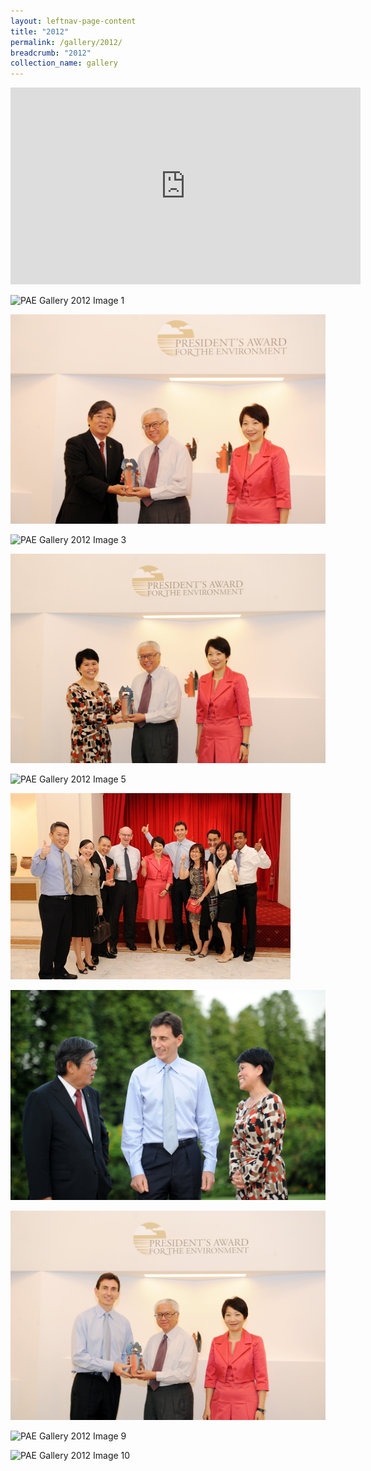 ```yaml
---
layout: leftnav-page-content
title: "2012"
permalink: /gallery/2012/
breadcrumb: "2012"
collection_name: gallery
---
```


<div class="bp-youtube">
<iframe width="560" height="315" src="https://www.youtube.com/embed/CtZBfqrA18E" frameborder="0" allow="accelerometer; autoplay; encrypted-media; gyroscope; picture-in-picture" allowfullscreen></iframe>
</div>

![PAE Gallery 2012 Image 1](/images/gallery/pae-2012-01.jpg)

![PAE Gallery 2012 Image 2](/images/gallery/pae-2012-02.jpg)

![PAE Gallery 2012 Image 3](/images/gallery/pae-2012-03.jpg)

![PAE Gallery 2012 Image 4](/images/gallery/pae-2012-04.jpg)

![PAE Gallery 2012 Image 5](/images/gallery/pae-2012-05.jpg)

![PAE Gallery 2012 Image 6](/images/gallery/pae-2012-06.jpg)

![PAE Gallery 2012 Image 7](/images/gallery/pae-2012-07.jpg)

![PAE Gallery 2012 Image 8](/images/gallery/pae-2012-08.jpg)

![PAE Gallery 2012 Image 9](/images/gallery/pae-2012-09.jpg)

![PAE Gallery 2012 Image 10](/images/gallery/pae-2012-10.jpg)
